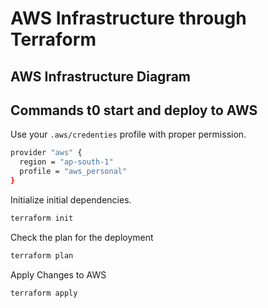 # AWS Infrastructure through Terraform

## AWS Infrastructure Diagram



## Commands t0 start and deploy to AWS

Use your `.aws/credenties` profile with proper permission.
```bash
provider "aws" {
  region = "ap-south-1"
  profile = "aws_personal"
}
```

Initialize initial dependencies.
```bash
terraform init
```


Check the plan for the deployment
```bash
terraform plan
```

Apply Changes to AWS
```bash
terraform apply
```